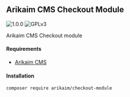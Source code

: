 ## Arikaim CMS Checkout Module
![1.0.0](https://img.shields.io/github/release/arikaim/checkout-module.svg)
![GPLv3](https://img.shields.io/badge/License-GPLv3-blue.svg)



Arikaim CMS Checkout module



#### Requirements  
  * [Arikaim CMS](https://github.com/arikaim/arikaim)



#### Installation

```sh
composer require arikaim/checkout-module
```
